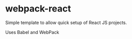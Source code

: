 # webpack-react

Simple template to allow quick setup of React JS projects.

Uses Babel and WebPack
